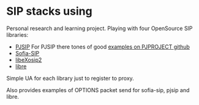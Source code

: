 # SIP stacks using

Personal research and learning project.
Playing with four OpenSource SIP libraries:

  * [PJSIP](http://www.pjsip.org/) For PJSIP there tones of good [examples on PJPROJECT github](https://github.com/pjsip/pjproject/tree/master/pjsip-apps/src/samples)
  * [Sofia-SIP](http://sofia-sip.sourceforge.net/)
  * [libeXosip2](http://www.antisip.com/doc/exosip2/)
  * [libre](http://creytiv.com/re.html)

Simple UA for each library just to register to proxy.

Also provides examples of OPTIONS packet send for sofia-sip, pjsip and libre.

